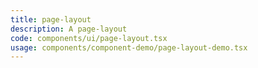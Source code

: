 ```yaml
---
title: page-layout
description: A page-layout
code: components/ui/page-layout.tsx
usage: components/component-demo/page-layout-demo.tsx
---
```

